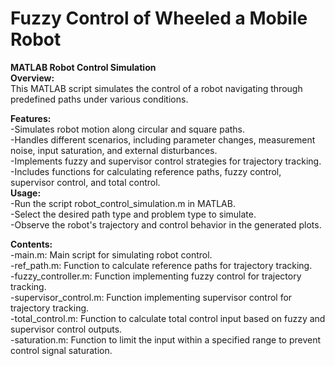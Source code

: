 # Fuzzy Control of Wheeled a Mobile Robot
**MATLAB Robot Control Simulation**  
**Overview:**   
This MATLAB script simulates the control of a robot navigating through predefined paths under various conditions.  

**Features:**  
-Simulates robot motion along circular and square paths.  
-Handles different scenarios, including parameter changes, measurement noise, input saturation, and external disturbances.  
-Implements fuzzy and supervisor control strategies for trajectory tracking.   
-Includes functions for calculating reference paths, fuzzy control, supervisor control, and total control.   
**Usage:**  
-Run the script robot_control_simulation.m in MATLAB.     
-Select the desired path type and problem type to simulate.     
-Observe the robot's trajectory and control behavior in the generated plots.    

**Contents:**   
-main.m: Main script for simulating robot control.    
-ref_path.m: Function to calculate reference paths for trajectory tracking.    
-fuzzy_controller.m: Function implementing fuzzy control for trajectory tracking.    
-supervisor_control.m: Function implementing supervisor control for trajectory tracking.  
-total_control.m: Function to calculate total control input based on fuzzy and supervisor control outputs.  
-saturation.m: Function to limit the input within a specified range to prevent control signal saturation.
